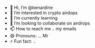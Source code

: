 - 👋 Hi, I’m @benardine
- 👀 I’m interested in  crypto airdops
- 🌱 I’m currently learning 
- 💞️ I’m looking to collaborate on  airdrops 
- 📫 How to reach me .. my emails 
- 😄 Pronouns: ... Mr
- ⚡ Fun fact: ..

<!---
Accada3756/Accada3756 is a ✨ special ✨ repository because its `README.md` (this file) appears on your GitHub profile.
You can click the Preview link to take a look at your changes.
--->
